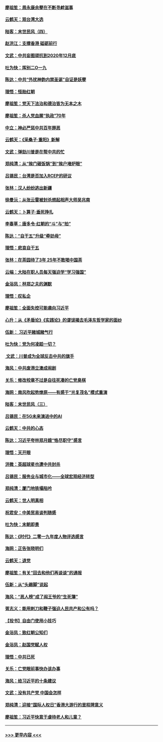 #### [廖祖笙：周永康余孽在不断寻衅滋事](../pages/nsc993/n11751013.md?t=12290833) 
#### [云鹤天：观台湾大选](../pages/nsc993/n11751007.md?t=12290833) 
#### [陆客：末世民风（四）](../pages/nsc993/n11749203.md?t=12290833) 
#### [赵洪江：支撑香港 砥砺前行](../pages/nsc993/n11748482.md?t=12290833) 
#### [文武：中共妄图顽抗到2020年12月底](../pages/nsc993/n11748446.md?t=12290833) 
#### [吐为快：挥别二O一九](../pages/nsc993/n11748411.md?t=12290833) 
#### [陈达：中共“外扰神韵内禁圣诞”自证是妖孽](../pages/nsc993/n11748226.md?t=12290833) 
#### [理悟：怪胎红朝](../pages/nsc993/n11748206.md?t=12290833) 
#### [廖祖笙：党天下法治和德治皆为无本之木](../pages/nsc993/n11748135.md?t=12290833) 
#### [廖祖笙：杀人党血腥“执政”70年](../pages/nsc993/n11745144.md?t=12290833) 
#### [中立：神必严惩中共百年罪恶](../pages/nsc993/n11744970.md?t=12290833) 
#### [云鹤天：《采桑子‧重阳》新解](../pages/nsc993/n11744948.md?t=12290833) 
#### [文武：弹劾川普是在帮中共的忙](../pages/nsc993/n11744758.md?t=12290833) 
#### [郑纯清：从“挨门砸饭锅”到“挨户堵炉眼”](../pages/nsc993/n11744745.md?t=12290833) 
#### [吕锡民：台湾是否加入RCEP的研议](../pages/nsc993/n11744701.md?t=12290833) 
#### [张林：汉人纷纷逃出新疆](../pages/nsc993/n11743530.md?t=12290833) 
#### [徐曼沅：从张云雷被封杀想起相声大师吴兆南](../pages/nsc993/n11741816.md?t=12290833) 
#### [云鹤天：卜算子‧垂死挣扎](../pages/nsc993/n11739956.md?t=12290833) 
#### [李春草：唐多令‧红朝的“斗”与“拍”](../pages/nsc993/n11739830.md?t=12290833) 
#### [陈达：“自干五”升级“牵妨母”](../pages/nsc993/n11739724.md?t=12290833) 
#### [理悟：悲哀自干五](../pages/nsc993/n11739547.md?t=12290833) 
#### [张林：在茶园待了3年 25年不敢喝中国茶](../pages/nsc993/n11739240.md?t=12290833) 
#### [云端：大陆在职人员每天强迫学“学习强国”](../pages/nsc993/n11738735.md?t=12290833) 
#### [金浴凤：林郑之夫的渊默](../pages/nsc993/n11737735.md?t=12290833) 
#### [理悟：叹私企](../pages/nsc993/n11737715.md?t=12290833) 
#### [廖祖笙：全面失控可能袭向习近平](../pages/nsc993/n11737704.md?t=12290833) 
#### [心升：从《矛盾论》《实践论》的谬误揭去毛泽东哲学家的面纱](../pages/nsc993/n11736962.md?t=12290833) 
#### [伍新： 习近平赌城赌气行](../pages/nsc993/n11736929.md?t=12290833) 
#### [吐为快：党为何凌蹈一切？](../pages/nsc993/n11736915.md?t=12290833) 
#### [ 文武：川普成为全球反击中共的旗手](../pages/nsc993/n11736882.md?t=12290833) 
#### [海风：中共废港立澳成闹剧](../pages/nsc993/n11735857.md?t=12290833) 
#### [关乐：修改校章不过是自往死凑的亡党臭棋](../pages/nsc993/n11735097.md?t=12290833) 
#### [海网：南风吹起势燎原——有感于“光复茂名”模式重演](../pages/nsc993/n11732308.md?t=12290833) 
#### [陆客：末世民风（三）](../pages/nsc993/n11732211.md?t=12290833) 
#### [吕锡民：在5G未来演进中的AI](../pages/nsc993/n11730010.md?t=12290833) 
#### [云鹤天：中共的心态](../pages/nsc993/n11729906.md?t=12290833) 
#### [陈达：习近平夸林郑月娥“恪尽职守”感言](../pages/nsc993/n11729881.md?t=12290833) 
#### [理悟：天开眼](../pages/nsc993/n11729699.md?t=12290833) 
#### [洪微：英超球星也遭中共封杀](../pages/nsc993/n11727243.md?t=12290833) 
#### [吕锡民：服务业与城市化——全球宏观经济转型](../pages/nsc993/n11725845.md?t=12290833) 
#### [郑纯清：厦门地铁塌陷吟](../pages/nsc993/n11725813.md?t=12290833) 
#### [云鹤天：世人明真相](../pages/nsc993/n11725621.md?t=12290833) 
#### [祝君安：中美贸易谈判随感](../pages/nsc993/n11725609.md?t=12290833) 
#### [吐为快：末朝即景](../pages/nsc993/n11723365.md?t=12290833) 
#### [陈达：《时代》二零一九年度人物评选感言](../pages/nsc993/n11723337.md?t=12290833) 
#### [海网：正告张晓明们](../pages/nsc993/n11723228.md?t=12290833) 
#### [云鹤天：退党](../pages/nsc993/n11723056.md?t=12290833) 
#### [廖祖笙：有关“回去和他们再谈谈”的通报](../pages/nsc993/n11722442.md?t=12290833) 
#### [伍新：从“头踢脚”说起](../pages/nsc993/n11722429.md?t=12290833) 
#### [海风：“恶人榜”成了阎王爷的“生死簿”](../pages/nsc993/n11722272.md?t=12290833) 
#### [胥志义：能用剌刀和鞭子强迫人民共产和公有吗？](../pages/nsc993/n11720569.md?t=12290833) 
#### [【投书】自由门使用小技巧](../pages/nsc993/n11720180.md?t=12290833) 
#### [金浴凤：致红朝公知们](../pages/nsc993/n11720563.md?t=12290833) 
#### [金浴凤：赵国党赋人权](../pages/nsc993/n11720533.md?t=12290833) 
#### [理悟：中共已死](../pages/nsc993/n11720233.md?t=12290833) 
#### [关乐：亡党眼前事快办该办事](../pages/nsc993/n11719160.md?t=12290833) 
#### [海风：给习近平的十条建议](../pages/nsc993/n11717616.md?t=12290833) 
#### [文武：没有共产党 中国会怎样](../pages/nsc993/n11717584.md?t=12290833) 
#### [郑纯清：迎接“国际人权日”香港大游行的里程牌意义](../pages/nsc993/n11717417.md?t=12290833) 
#### [廖祖笙：习近平快意于虐待老人和儿童？](../pages/nsc993/n11715313.md?t=12290833) 

----
#### [ >>> 更早内容 <<< ](../indexes/nsc993-earlier.md)
